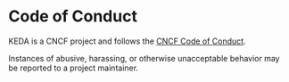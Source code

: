 # Code of Conduct

KEDA is a CNCF project and follows the [CNCF Code of Conduct](https://github.com/cncf/foundation/blob/master/code-of-conduct.md).

Instances of abusive, harassing, or otherwise unacceptable behavior may be reported to a project maintainer.
